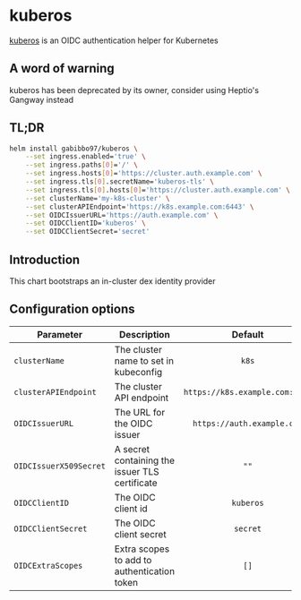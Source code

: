 # kuberos

[kuberos](https://github.com/negz/kuberos) is an OIDC authentication helper for Kubernetes

## A word of warning

kuberos has been deprecated by its owner, consider using Heptio's Gangway instead

## TL;DR

```bash
helm install gabibbo97/kuberos \
    --set ingress.enabled='true' \
    --set ingress.paths[0]='/' \
    --set ingress.hosts[0]='https://cluster.auth.example.com' \
    --set ingress.tls[0].secretName='kuberos-tls' \
    --set ingress.tls[0].hosts[0]='https://cluster.auth.example.com' \
    --set clusterName='my-k8s-cluster' \
    --set clusterAPIEndpoint='https://k8s.example.com:6443' \
    --set OIDCIssuerURL='https://auth.example.com' \
    --set OIDCClientID='kuberos' \
    --set OIDCClientSecret='secret'
```

## Introduction

This chart bootstraps an in-cluster dex identity provider

## Configuration options

| Parameter              | Description                                    |            Default             |
| ---------------------- | ---------------------------------------------- | :----------------------------: |
| `clusterName`          | The cluster name to set in kubeconfig          |             `k8s`              |
| `clusterAPIEndpoint`   | The cluster API endpoint                       | `https://k8s.example.com:6443` |
| `OIDCIssuerURL`        | The URL for the OIDC issuer                    |   `https://auth.example.com`   |
| `OIDCIssuerX509Secret` | A secret containing the issuer TLS certificate |              `""`              |
| `OIDCClientID`         | The OIDC client id                             |           `kuberos`            |
| `OIDCClientSecret`     | The OIDC client secret                         |            `secret`            |
| `OIDCExtraScopes`      | Extra scopes to add to authentication token    |              `[]`              |
